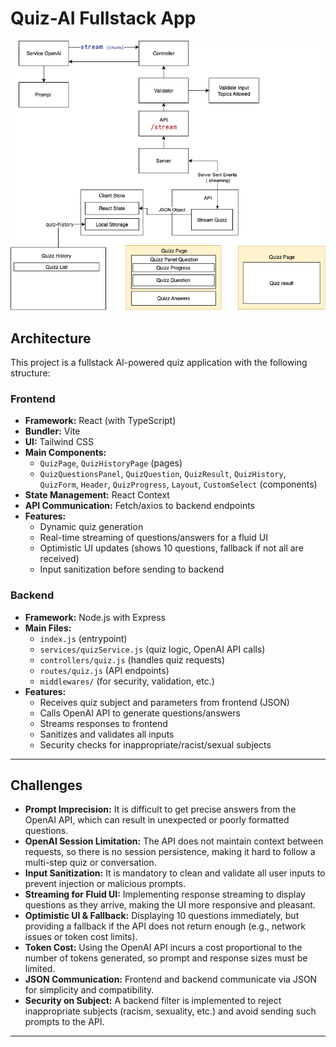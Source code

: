 # Quiz-AI Fullstack App

![Architecture Diagram](/drawio_ai.png)

## Architecture

This project is a fullstack AI-powered quiz application with the following structure:

### Frontend
- **Framework:** React (with TypeScript)
- **Bundler:** Vite
- **UI:** Tailwind CSS
- **Main Components:**
  - `QuizPage`, `QuizHistoryPage` (pages)
  - `QuizQuestionsPanel`, `QuizQuestion`, `QuizResult`, `QuizHistory`, `QuizForm`, `Header`, `QuizProgress`, `Layout`, `CustomSelect` (components)
- **State Management:** React Context
- **API Communication:** Fetch/axios to backend endpoints
- **Features:**
  - Dynamic quiz generation
  - Real-time streaming of questions/answers for a fluid UI
  - Optimistic UI updates (shows 10 questions, fallback if not all are received)
  - Input sanitization before sending to backend

### Backend
- **Framework:** Node.js with Express
- **Main Files:**
  - `index.js` (entrypoint)
  - `services/quizService.js` (quiz logic, OpenAI API calls)
  - `controllers/quiz.js` (handles quiz requests)
  - `routes/quiz.js` (API endpoints)
  - `middlewares/` (for security, validation, etc.)
- **Features:**
  - Receives quiz subject and parameters from frontend (JSON)
  - Calls OpenAI API to generate questions/answers
  - Streams responses to frontend
  - Sanitizes and validates all inputs
  - Security checks for inappropriate/racist/sexual subjects

---

## Challenges

- **Prompt Imprecision:** It is difficult to get precise answers from the OpenAI API, which can result in unexpected or poorly formatted questions.
- **OpenAI Session Limitation:** The API does not maintain context between requests, so there is no session persistence, making it hard to follow a multi-step quiz or conversation.
- **Input Sanitization:** It is mandatory to clean and validate all user inputs to prevent injection or malicious prompts.
- **Streaming for Fluid UI:** Implementing response streaming to display questions as they arrive, making the UI more responsive and pleasant.
- **Optimistic UI & Fallback:** Displaying 10 questions immediately, but providing a fallback if the API does not return enough (e.g., network issues or token cost limits).
- **Token Cost:** Using the OpenAI API incurs a cost proportional to the number of tokens generated, so prompt and response sizes must be limited.
- **JSON Communication:** Frontend and backend communicate via JSON for simplicity and compatibility.
- **Security on Subject:** A backend filter is implemented to reject inappropriate subjects (racism, sexuality, etc.) and avoid sending such prompts to the API.

---

